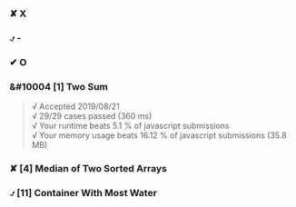 ### &#10008; X
### &#9083; -
### &#10004; O

### &#10004 [1] Two Sum

>√ Accepted 2019/08/21  
  √ 29/29 cases passed (360 ms)  
  √ Your runtime beats 5.1 % of javascript submissions  
  √ Your memory usage beats 16.12 % of javascript submissions (35.8 MB)  
  
### &#10008; [4] Median of Two Sorted Arrays

### &#9083; [11] Container With Most Water

